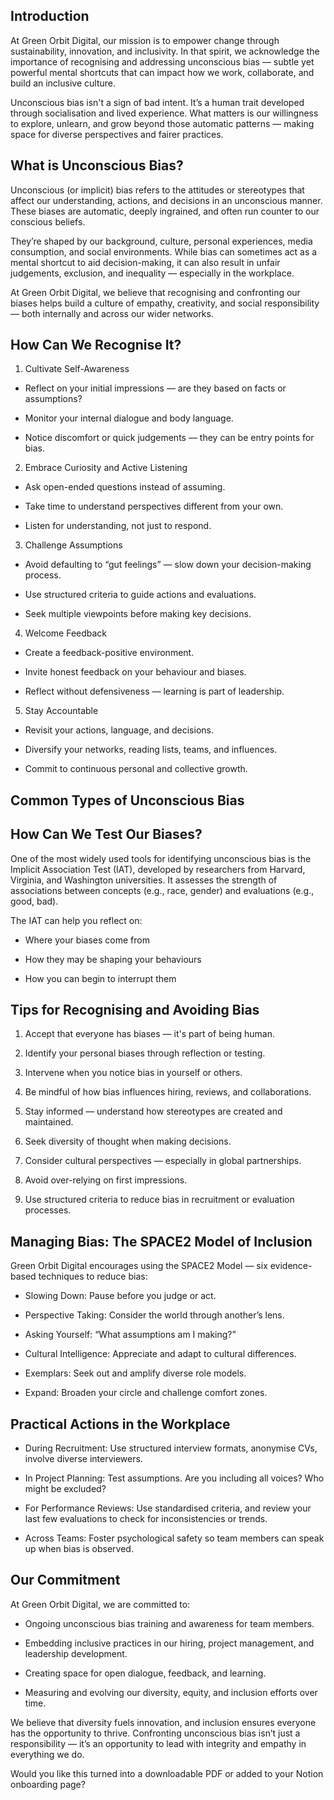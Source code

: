 <!-- Unsupported block type: table_of_contents -->

<!-- Unsupported block type: divider -->

## Introduction

At Green Orbit Digital, our mission is to empower change through sustainability, innovation, and inclusivity. In that spirit, we acknowledge the importance of recognising and addressing unconscious bias — subtle yet powerful mental shortcuts that can impact how we work, collaborate, and build an inclusive culture.

Unconscious bias isn't a sign of bad intent. It’s a human trait developed through socialisation and lived experience. What matters is our willingness to explore, unlearn, and grow beyond those automatic patterns — making space for diverse perspectives and fairer practices.

<!-- Unsupported block type: divider -->

## What is Unconscious Bias?

Unconscious (or implicit) bias refers to the attitudes or stereotypes that affect our understanding, actions, and decisions in an unconscious manner. These biases are automatic, deeply ingrained, and often run counter to our conscious beliefs.

They’re shaped by our background, culture, personal experiences, media consumption, and social environments. While bias can sometimes act as a mental shortcut to aid decision-making, it can also result in unfair judgements, exclusion, and inequality — especially in the workplace.

At Green Orbit Digital, we believe that recognising and confronting our biases helps build a culture of empathy, creativity, and social responsibility — both internally and across our wider networks.

<!-- Unsupported block type: divider -->

## How Can We Recognise It?

1. Cultivate Self-Awareness

- Reflect on your initial impressions — are they based on facts or assumptions?

- Monitor your internal dialogue and body language.

- Notice discomfort or quick judgements — they can be entry points for bias.

2. Embrace Curiosity and Active Listening

- Ask open-ended questions instead of assuming.

- Take time to understand perspectives different from your own.

- Listen for understanding, not just to respond.

3. Challenge Assumptions

- Avoid defaulting to “gut feelings” — slow down your decision-making process.

- Use structured criteria to guide actions and evaluations.

- Seek multiple viewpoints before making key decisions.

4. Welcome Feedback

- Create a feedback-positive environment.

- Invite honest feedback on your behaviour and biases.

- Reflect without defensiveness — learning is part of leadership.

5. Stay Accountable

- Revisit your actions, language, and decisions.

- Diversify your networks, reading lists, teams, and influences.

- Commit to continuous personal and collective growth.

<!-- Unsupported block type: divider -->

## Common Types of Unconscious Bias

<!-- Unsupported block type: divider -->

## How Can We Test Our Biases?

One of the most widely used tools for identifying unconscious bias is the Implicit Association Test (IAT), developed by researchers from Harvard, Virginia, and Washington universities. It assesses the strength of associations between concepts (e.g., race, gender) and evaluations (e.g., good, bad).

The IAT can help you reflect on:

- Where your biases come from

- How they may be shaping your behaviours

- How you can begin to interrupt them

<!-- Unsupported block type: divider -->

## Tips for Recognising and Avoiding Bias

1. Accept that everyone has biases — it's part of being human.

1. Identify your personal biases through reflection or testing.

1. Intervene when you notice bias in yourself or others.

1. Be mindful of how bias influences hiring, reviews, and collaborations.

1. Stay informed — understand how stereotypes are created and maintained.

1. Seek diversity of thought when making decisions.

1. Consider cultural perspectives — especially in global partnerships.

1. Avoid over-relying on first impressions.

1. Use structured criteria to reduce bias in recruitment or evaluation processes.

<!-- Unsupported block type: divider -->

## Managing Bias: The SPACE2 Model of Inclusion

Green Orbit Digital encourages using the SPACE2 Model — six evidence-based techniques to reduce bias:

- Slowing Down: Pause before you judge or act.

- Perspective Taking: Consider the world through another’s lens.

- Asking Yourself: “What assumptions am I making?”

- Cultural Intelligence: Appreciate and adapt to cultural differences.

- Exemplars: Seek out and amplify diverse role models.

- Expand: Broaden your circle and challenge comfort zones.

<!-- Unsupported block type: divider -->

## Practical Actions in the Workplace

- During Recruitment: Use structured interview formats, anonymise CVs, involve diverse interviewers.

- In Project Planning: Test assumptions. Are you including all voices? Who might be excluded?

- For Performance Reviews: Use standardised criteria, and review your last few evaluations to check for inconsistencies or trends.

- Across Teams: Foster psychological safety so team members can speak up when bias is observed.

<!-- Unsupported block type: divider -->

## Our Commitment

At Green Orbit Digital, we are committed to:

- Ongoing unconscious bias training and awareness for team members.

- Embedding inclusive practices in our hiring, project management, and leadership development.

- Creating space for open dialogue, feedback, and learning.

- Measuring and evolving our diversity, equity, and inclusion efforts over time.

We believe that diversity fuels innovation, and inclusion ensures everyone has the opportunity to thrive. Confronting unconscious bias isn’t just a responsibility — it’s an opportunity to lead with integrity and empathy in everything we do.

<!-- Unsupported block type: divider -->

Would you like this turned into a downloadable PDF or added to your Notion onboarding page?